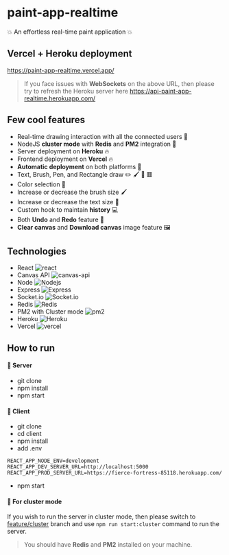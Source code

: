 # paint-app-realtime
:boom: An effortless real-time paint application :boom:

## Vercel + Heroku deployment
https://paint-app-realtime.vercel.app/

> If you face issues with **WebSockets** on the above URL, then please try to refresh the Heroku server here https://api-paint-app-realtime.herokuapp.com/

## Few cool features
 - Real-time drawing interaction with all the connected users :rainbow:
 - NodeJS **cluster mode** with **Redis** and **PM2** integration :customs:
 - Server deployment on **Heroku** :fire:
 - Frontend deployment on **Vercel** :fire:
 - **Automatic deployment** on both platforms :runner:
 - Text, Brush, Pen, and Rectangle draw :pencil2: :paintbrush: :abcd: :red_square:
 - Color selection :rainbow:
 - Increase or decrease the brush size :paintbrush:
 - Increase or decrease the text size :abcd:
 - Custom hook to maintain **history** :computer:
 - Both **Undo** and **Redo** feature :arrows_counterclockwise:
 - **Clear canvas** and **Download canvas** image feature :framed_picture:
 
 ## Technologies 
- React <img alt="react" src="https://img.shields.io/badge/-React-45b8d8?style=flat-square&logo=react&logoColor=white" />
- Canvas API <img alt="canvas-api" src="https://img.shields.io/badge/-Canvas%20API-000000?style=flat-square&logo=mdn&logoColor=white" />
- Node <img alt="Nodejs" src="https://img.shields.io/badge/-Nodejs-43853d?style=flat-square&logo=Node.js&logoColor=white" />
- Express <img alt="Express" src="https://img.shields.io/badge/-Express-000000?style=flat-square&logo=express&logoColor=white" />
- Socket.io <img alt="Socket.io" src="https://img.shields.io/badge/-Socket.io-010101?style=flat-square&logo=socket.io&logoColor=white" />
- Redis <img alt="Redis" src="https://img.shields.io/badge/-Redis-DC382D?style=flat-square&logo=redis&logoColor=white" />
- PM2 with Cluster mode <img alt="pm2" src="https://img.shields.io/badge/-PM2-222362?style=flat-square&logo=pm2&logoColor=white" />
- Heroku <img alt="Heroku" src="https://img.shields.io/badge/-Heroku-430098?style=flat-square&logo=heroku&logoColor=white" />
- Vercel <img alt="vercel" src="https://img.shields.io/badge/-Vercel-000000?style=flat-square&logo=vercel&logoColor=white" />

## How to run
#### :loudspeaker: Server
- git clone
- npm install
- npm start
#### :loudspeaker: Client
- git clone
- cd client
- npm install
- add .env
```
REACT_APP_NODE_ENV=development
REACT_APP_DEV_SERVER_URL=http://localhost:5000
REACT_APP_PROD_SERVER_URL=https://fierce-fortress-85118.herokuapp.com/
```
- npm start


#### :loudspeaker: For cluster mode 
If you wish to run the server in cluster mode, then please switch to [feature/cluster](https://github.com/iAmmar7/paint-app-realtime/tree/feature/cluster) branch and use ```npm run start:cluster``` command to run the server.
> You should have **Redis** and **PM2** installed on your machine.
